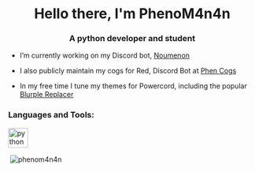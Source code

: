 <h1 align="center">Hello there, I'm PhenoM4n4n</h1>
<h3 align="center">A python developer and student</h3>

- I’m currently working on my Discord bot, [Noumenon](https://discordapp.com/oauth2/authorize?client_id=634866217764651009&scope=bot&permissions=2080894207)

- I also publicly maintain my cogs for Red, Discord Bot at [Phen Cogs](https://github.com/phenom4n4n/phen-cogs)

- In my free time I tune my themes for Powercord, including the popular [Blurple Replacer](https://github.com/phenom4n4n/blurple-replacer)


<h3 align="left">Languages and Tools:</h3>
<p align="left"> <a href="https://www.python.org" target="_blank"> <img src="https://devicons.github.io/devicon/devicon.git/icons/python/python-original.svg" alt="python" width="40" height="40"/> </a> </p>

<p>&nbsp;<img align="center" src="https://github-readme-stats.vercel.app/api?username=phenom4n4n&show_icons=true&locale=en&theme=dark" alt="phenom4n4n" /></p>
